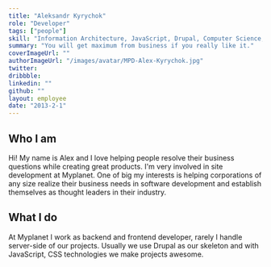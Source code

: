 ```yaml
---
title: "Aleksandr Kyrychok"
role: "Developer"
tags: ["people"]
skill: "Information Architecture, JavaScript, Drupal, Computer Science, LAMP, DevOps, Security, Performance, Agile Methodologies, Industry Knowledge, Consulting"
summary: "You will get maximum from business if you really like it."
coverImageUrl: ""
authorImageUrl: "/images/avatar/MPD-Alex-Kyrychok.jpg"
twitter: 
dribbble: 
linkedin: ""
github: ""
layout: employee
date: "2013-2-1"
---
```

## Who I am

Hi! My name is Alex and I love helping people resolve their business questions while creating great products. I'm very involved in site development at Myplanet. One of big my interests is helping corporations of any size realize their business needs in software development and establish themselves as thought leaders in their industry.

## What I do

At Myplanet I work as backend and frontend developer, rarely I handle server-side of our projects. Usually we use Drupal as our skeleton and with JavaScript, CSS technologies we make projects awesome.